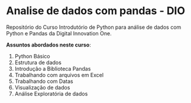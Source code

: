 # Analise de dados com pandas - DIO

 Repositório do Curso Introdutório de Python para análise de dados com Python e Pandas da Digital Innovation One.

 **Assuntos abordados neste curso**:

 1. Python Básico
 1. Estrutura de dados
 1. Introdução a Biblioteca Pandas
 1. Trabalhando com arquivos em Excel
 1. Trabalhando com Datas
 1. Visualização de dados
 1. Análise Exploratória de dados
